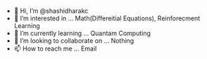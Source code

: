 - 👋 Hi, I’m @shashidharakc
- 👀 I’m interested in ... Math(Differeitial Equations), Reinforecment Learning 
- 🌱 I’m currently learning ... Quantam Computing
- 💞️ I’m looking to collaborate on ... Nothing  
- 📫 How to reach me ... Email 

<!---
shashidharakc/shashidharakc is a ✨ special ✨ repository because its `README.md` (this file) appears on your GitHub profile.
You can click the Preview link to take a look at your changes.
--->
